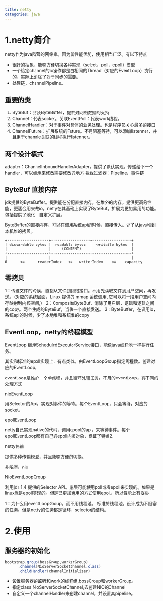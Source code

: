 ```yaml
---
title: netty
categories: java
---
```

# 1.netty简介
netty作为java阵营的网络库。因为其性能优势，使用相当广泛。有以下特点
	
- 很好的抽象，能够方便切换各种实现（select，poll，epoll）模型
- 一个给定channel的io操作都是由相同的Thread（对应的EventLoop）执行的，实际上消除了对于同步的需要。
- 处理链，channelPipeline。
	
## 重要的类

1. ByteBuf：封装ByteBuffer，提供对网络数据的支持
2. Channel：代表socket。关联EventPoll：代表work线程。
3. ChannelHandler：对于事件对具体的业务处理。也是程序员关心最多的接口
4. ChannelFuture：扩展系统的Future。不用阻塞等待，可以添加listenner，并且用于channle关联的线程执行listenner。

## 两个设计模式
adapter：ChannelInboundHandlerAdapter。提供了默认实现，传递给下一个handler，可以继承来修改需要修改的地方
拦截过滤器：Pipeline，事件链


## ByteBuf 直接内存

jdk提供的ByteBuffer。提供能在分配直接内存，在堆外的内存，提供更高的性能，更适合用来做io。netty在其基础上实现了ByteBuf。扩展为更加易用的功能。包括提供了池化，自定义扩展。

ByteBuffer的直接内存，可以在调用系统api的时候，直接传入。少了从java堆到本机堆的拷贝。

```
+-------------------+------------------+------------------+
| discardable bytes |  readable bytes  |  writable bytes  |
|                   |     (CONTENT)    |                  |
+-------------------+------------------+------------------+
|                   |                  |                  |
0      <=      readerIndex   <=   writerIndex    <=    capacity
```

## 零拷贝

1：传送文件的时候，直接从文件到网络接口。不用先读取文件到用户空间，再发送。（对应的系统层面，Linux 提供的 mmap 系统调用, 它可以将一段用户空间内存映射到内核空间,）
2：CompositeByteBuf，消除了用户层，逻辑和逻辑之间的copy。两个生成的ByteBuf，当做一个直接发送。
3：ByteBuffer，在调用io，系统api的时候，少了本地堆和系统堆的copy


## EventLoop，netty的线程模型

EventLoop 继承ScheduledExecutorService接口，能像java线程池一样执行任务。

其实和标准的epoll实现上，有点类似。由EventLoopGroup指定线程数。创建对应的EventLoop。

eventLoop是维护一个单线程，并且循环处理任务。不用的eventLoop，有不同的处理方式

nioEventLoop

用Selector的Api，实现对事件的等待。每个EventLoop，只会等待，对应的socket。

epollEventLoop

netty自己实现native的代码，调用epool的api，来等待事件。每个epollEventLoop都有自己的epoll内核对象，保证了特点2.



netty传输

提供多种传输模型，并且能够方便的切换。

非阻塞，nio

NioEventLoopGroup

利用jdk 1.4 提供的Selector API。底层可能使用poll或者epoll来实现的。如果是linux就是epoll实现的。但是已更加通用的方式使用epoll。所以性能上有妥协


1：为什么用eventLoopGroup，而不用线程池。
标准的线程池，设计成为不阻塞的任务。但是netty的任务都是循环，selector的结构。

# 2.使用

## 服务器的初始化

```java
bootstrap.group(bossGroup,workerGroup)
      .channel(NioServerSocketChannel.class)
      .childHandler(channelInitializer);
```

- 设置服务器的监听和work的线程组,bossGroup和workerGroup。
- 指定class NioServerSocketChannel,去创建NIO的Channel
- 自定义一个channelHandler来创建channel，并设置其pipeline。